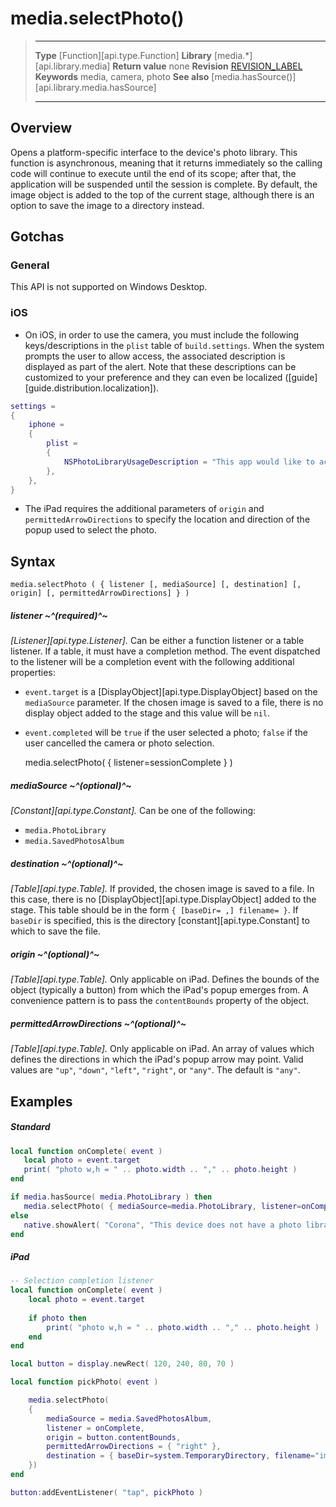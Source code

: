 
# media.selectPhoto()

> --------------------- ------------------------------------------------------------------------------------------
> __Type__              [Function][api.type.Function]
> __Library__           [media.*][api.library.media]
> __Return value__      none
> __Revision__          [REVISION_LABEL](REVISION_URL)
> __Keywords__          media, camera, photo
> __See also__          [media.hasSource()][api.library.media.hasSource]
> --------------------- ------------------------------------------------------------------------------------------


## Overview

Opens a platform-specific interface to the device's photo library. This function is asynchronous, meaning that it returns immediately so the calling code will continue to execute until the end of its scope; after that, the application will be suspended until the session is complete. By default, the image object is added to the top of the current stage, although there is an option to save the image to a directory instead.

## Gotchas

### General

This API is not supported on Windows&nbsp;Desktop.

### iOS

* On iOS, in order to use the camera, you must include the following keys/descriptions in the `plist` table of `build.settings`. When the system prompts the user to allow access, the associated description is displayed as part of the alert. Note that these descriptions can be customized to your preference and they can even be localized \([guide][guide.distribution.localization]\).

<div class="code-indent">

``````lua
settings =
{
	iphone =
	{
		plist =
		{
			NSPhotoLibraryUsageDescription = "This app would like to access the photo library.",
		},
	},
}
``````

</div>

* The iPad requires the additional parameters of `origin` and `permittedArrowDirections` to specify the location and direction of the popup used to select the photo.


## Syntax

	media.selectPhoto ( { listener [, mediaSource] [, destination] [, origin] [, permittedArrowDirections] } )

##### listener ~^(required)^~
_[Listener][api.type.Listener]._ Can be either a function listener or a table listener. If a table, it must have a completion method. The event dispatched to the listener will be a completion event with the following additional properties:

* `event.target` is a [DisplayObject][api.type.DisplayObject] based on the `mediaSource` parameter. If the chosen image is saved to a file, there is no display object added to the stage and this value will be `nil`.
* `event.completed` will be `true` if the user selected a photo; `false` if the user cancelled the camera or photo selection.

	media.selectPhoto( { listener=sessionComplete } )

##### mediaSource ~^(optional)^~
_[Constant][api.type.Constant]._ Can be one of the following:

* `media.PhotoLibrary`
* `media.SavedPhotosAlbum`

##### destination ~^(optional)^~
_[Table][api.type.Table]._ If provided, the chosen image is saved to a file. In this case, there is no [DisplayObject][api.type.DisplayObject] added to the stage. This table should be in the form <nobr>`{ [baseDir= ,] filename= }`</nobr>. If `baseDir` is specified, this is the directory [constant][api.type.Constant] to which to save the file.

##### origin ~^(optional)^~
_[Table][api.type.Table]._ Only applicable on iPad. Defines the bounds of the object (typically&nbsp;a&nbsp;button) from which the iPad's popup emerges from. A convenience pattern is to pass the `contentBounds` property of the object.

##### permittedArrowDirections ~^(optional)^~
_[Table][api.type.Table]._ Only applicable on iPad. An array of values which defines the directions in which the iPad's popup arrow may point. Valid values are `"up"`, `"down"`, `"left"`, `"right"`, or `"any"`. The default is `"any"`.

## Examples

##### Standard

`````lua
local function onComplete( event )
   local photo = event.target
   print( "photo w,h = " .. photo.width .. "," .. photo.height )
end

if media.hasSource( media.PhotoLibrary ) then
   media.selectPhoto( { mediaSource=media.PhotoLibrary, listener=onComplete } )
else
   native.showAlert( "Corona", "This device does not have a photo library.", { "OK" } )
end
`````

##### iPad

`````lua
-- Selection completion listener
local function onComplete( event )
	local photo = event.target
   
	if photo then
		print( "photo w,h = " .. photo.width .. "," .. photo.height )
	end
end

local button = display.newRect( 120, 240, 80, 70 )

local function pickPhoto( event )

    media.selectPhoto(
	{
		mediaSource = media.SavedPhotosAlbum,
		listener = onComplete, 
		origin = button.contentBounds, 
		permittedArrowDirections = { "right" },
		destination = { baseDir=system.TemporaryDirectory, filename="image.jpg" } 
	})
end

button:addEventListener( "tap", pickPhoto )
`````
